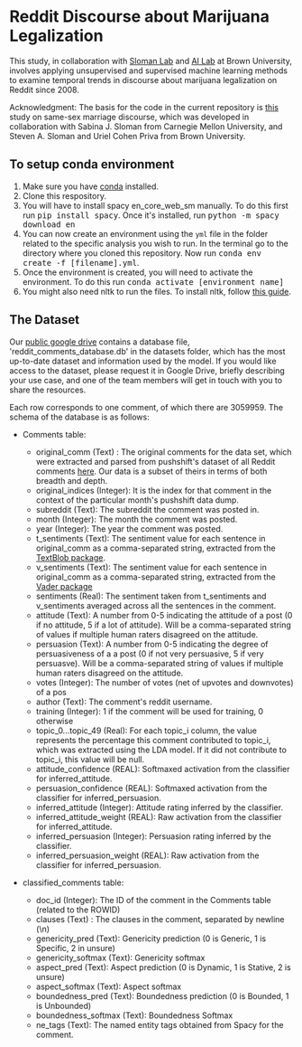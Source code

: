 # Reddit Discourse about Marijuana Legalization
This study, in collaboration with [Sloman Lab](https://sites.google.com/site/slomanlab/) and [AI Lab](https://brown.edu/Research/AI/people/carsten.html) at Brown University, involves applying unsupervised and supervised machine learning methods to examine temporal trends in discourse about marijuana legalization on Reddit since 2008.

Acknowledgment: The basis for the code in the current repository is [this](https://github.com/BabakHemmatian/Gay_Marriage_Corpus_Study]) study on same-sex marriage discourse, which was developed in collaboration with Sabina J. Sloman from Carnegie Mellon University, and Steven A. Sloman and Uriel Cohen Priva from Brown University.


## To setup conda environment
1. Make sure you have [conda](https://docs.conda.io/projects/conda/en/latest/user-guide/install/) installed.
2. Clone this respository. 
3. You will have to install spacy en_core_web_sm manually. To do this first run <kbd>pip install spacy</kbd>. Once it's installed, run <kbd>python -m spacy download en</kbd>
4. You can now create an environment using the `yml` file in the folder related to the specific analysis you wish to run. In the terminal go to the directory where you cloned this repository. Now run <kbd>conda env create -f [filename].yml</kbd>.
5. Once the environment is created, you will need to activate the environment. To do this run <kbd>conda activate [environment name]</kbd>
6. You might also need nltk to run the files. To install nltk, follow [this guide](https://www.nltk.org/data.html).


## The Dataset

Our [public google drive](https://drive.google.com/drive/u/0/folders/1yx2lmbrbHr0uAA8zLj-TbHaXqOrcNhw6) contains a database file, 'reddit_comments_database.db' in the datasets folder, which has the most up-to-date dataset and information used by the model. If you would like access to the dataset, please request it in Google Drive, briefly describing your use case, and one of the team members will get in touch with you to share the resources. 

Each row corresponds to one comment, of which there are 3059959. The schema of the database is as follows:
- Comments table: 
    - original_comm (Text) : The original comments for the data set, which were extracted and parsed from pushshift's dataset of all Reddit comments [here](https://files.pushshift.io/reddit/comments/). Our data is a subset of theirs in terms of both breadth and depth.
    - original_indices (Integer): It is the index for that comment in the context of the particular month's pushshift data dump. 
    - subreddit (Text): The subreddit the comment was posted in.
    - month (Integer): The month the comment was posted.
    - year (Integer): The year the comment was posted. 
    - t_sentiments (Text): The sentiment value for each sentence in original_comm as a comma-separated string, extracted from the [TextBlob package](https://textblob.readthedocs.io/en/dev/#).
    - v_sentiments (Text): The sentiment value for each sentence in original_comm as a comma-separated string, extracted from the [Vader package](https://pypi.org/project/vaderSentiment/)
    - sentiments (Real): The sentiment taken from t_sentiments and v_sentiments averaged across all the sentences in the comment. 
    - attitude (Text): A number from 0-5 indicating the attitude of a post (0 if no attitude, 5 if a lot of attitude). Will be a comma-separated string of values if multiple human raters disagreed on the attitude.
    - persuasion (Text): A number from 0-5 indicating the degree of persuasiveness of a a post (0 if not very persuasive, 5 if very persuasve). Will be a comma-separated string of values if multiple human raters disagreed on the attitude.
    - votes (Integer): The number of votes (net of upvotes and downvotes) of a pos
    - author (Text): The comment's reddit username.
    - training (Integer): 1 if the comment will be used for training, 0 otherwise
    - topic_0...topic_49 (Real): For each topic_i column, the value represents the percentage this comment contributed to topic_i, which was extracted using the LDA model. If it did not contribute to topic_i, this value will be null. 
    - attitude_confidence (REAL): Softmaxed activation from the classifier for inferred_attitude.
    - persuasion_confidence (REAL): Softmaxed activation from the classifier for inferred_persuasion.
    - inferred_attitude (Integer): Attitude rating inferred by the classifier.
    - inferred_attitude_weight (REAL): Raw activation from the classifier for inferred_attitude.
    - inferred_persuasion (Integer): Persuasion rating inferred by the classifier.
    - inferred_persuasion_weight (REAL): Raw activation from the classifier for inferred_persuasion.


- classified_comments table: 
    - doc_id (Integer): The ID of the comment in the Comments table (related to the ROWID)
    - clauses (Text) : The clauses in the comment, separated by newline (\n)
    - genericity_pred (Text): Genericity prediction (0 is Generic, 1 is Specific, 2 in unsure)
    - genericity_softmax (Text): Genericity softmax
    - aspect_pred (Text): Aspect prediction (0 is Dynamic, 1 is Stative, 2 is unsure)
    - aspect_softmax (Text): Aspect softmax
    - boundedness_pred (Text): Boundedness prediction (0 is Bounded, 1 is Unbounded)
    - boundedness_softmax (Text): Boundedness Softmax
    - ne_tags (Text): The named entity tags obtained from Spacy for the comment.

